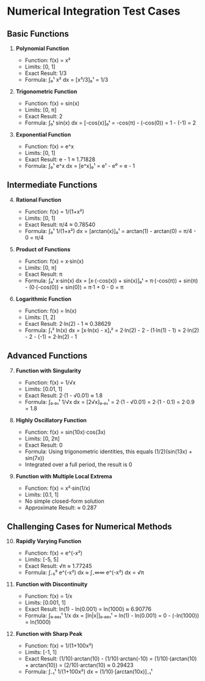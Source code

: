 # Numerical Integration Test Cases

## Basic Functions

1. **Polynomial Function**
   - Function: f(x) = x²
   - Limits: [0, 1]
   - Exact Result: 1/3
   - Formula: ∫₀¹ x² dx = [x³/3]₀¹ = 1/3

2. **Trigonometric Function**
   - Function: f(x) = sin(x)
   - Limits: [0, π]
   - Exact Result: 2
   - Formula: ∫₀ᵗ sin(x) dx = [-cos(x)]₀ᵗ = -cos(π) - (-cos(0)) = 1 - (-1) = 2

3. **Exponential Function**
   - Function: f(x) = e^x
   - Limits: [0, 1]
   - Exact Result: e - 1 ≈ 1.71828
   - Formula: ∫₀¹ e^x dx = [e^x]₀¹ = e¹ - e⁰ = e - 1

## Intermediate Functions

4. **Rational Function**
   - Function: f(x) = 1/(1+x²)
   - Limits: [0, 1]
   - Exact Result: π/4 ≈ 0.78540
   - Formula: ∫₀¹ 1/(1+x²) dx = [arctan(x)]₀¹ = arctan(1) - arctan(0) = π/4 - 0 = π/4

5. **Product of Functions**
   - Function: f(x) = x·sin(x)
   - Limits: [0, π]
   - Exact Result: π
   - Formula: ∫₀ᵗ x·sin(x) dx = [x·(-cos(x)) + sin(x)]₀ᵗ = π·(-cos(π)) + sin(π) - (0·(-cos(0)) + sin(0)) = π·1 + 0 - 0 = π

6. **Logarithmic Function**
   - Function: f(x) = ln(x)
   - Limits: [1, 2]
   - Exact Result: 2·ln(2) - 1 ≈ 0.38629
   - Formula: ∫₁² ln(x) dx = [x·ln(x) - x]₁² = 2·ln(2) - 2 - (1·ln(1) - 1) = 2·ln(2) - 2 - (-1) = 2·ln(2) - 1

## Advanced Functions

7. **Function with Singularity**
   - Function: f(x) = 1/√x
   - Limits: [0.01, 1]
   - Exact Result: 2·(1 - √0.01) ≈ 1.8
   - Formula: ∫₀.₀₁¹ 1/√x dx = [2√x]₀.₀₁¹ = 2·(1 - √0.01) = 2·(1 - 0.1) = 2·0.9 = 1.8

8. **Highly Oscillatory Function**
   - Function: f(x) = sin(10x)·cos(3x)
   - Limits: [0, 2π]
   - Exact Result: 0
   - Formula: Using trigonometric identities, this equals (1/2)(sin(13x) + sin(7x))
   - Integrated over a full period, the result is 0

9. **Function with Multiple Local Extrema**
   - Function: f(x) = x²·sin(1/x)
   - Limits: [0.1, 1]
   - No simple closed-form solution
   - Approximate Result: ≈ 0.287

## Challenging Cases for Numerical Methods

10. **Rapidly Varying Function**
    - Function: f(x) = e^(-x²)
    - Limits: [-5, 5]
    - Exact Result: √π ≈ 1.77245
    - Formula: ∫₋₅⁵ e^(-x²) dx ≈ ∫₋∞∞ e^(-x²) dx = √π

11. **Function with Discontinuity**
    - Function: f(x) = 1/x
    - Limits: [0.001, 1]
    - Exact Result: ln(1) - ln(0.001) = ln(1000) ≈ 6.90776
    - Formula: ∫₀.₀₀₁¹ 1/x dx = [ln|x|]₀.₀₀₁¹ = ln(1) - ln(0.001) = 0 - (-ln(1000)) = ln(1000)

12. **Function with Sharp Peak**
    - Function: f(x) = 1/(1+100x²)
    - Limits: [-1, 1]
    - Exact Result: (1/10)·arctan(10) - (1/10)·arctan(-10) = (1/10)·(arctan(10) + arctan(10)) = (2/10)·arctan(10) ≈ 0.29423
    - Formula: ∫₋₁¹ 1/(1+100x²) dx = (1/10)·[arctan(10x)]₋₁¹